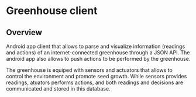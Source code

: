 # Greenhouse client

## Overview
Android app client that allows to parse and visualize information (readings and actions) of an internet-connected greenhouse through a JSON API. The android app also allows to push actions to be performed by the greenhouse.

The greenhouse is equiped with sensors and actuators that allows to control the environment and promote seed growth. While sensors provides readings, atuators performs actions, and both readings and decisions are communicated and stored in this database.
